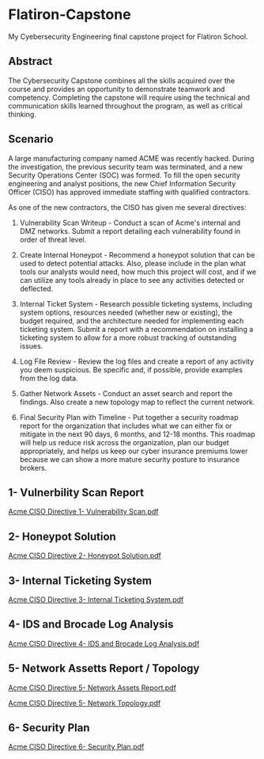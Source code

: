 # Flatiron-Capstone
My Cyebersecurity Engineering final capstone project for Flatiron School.

## Abstract
The Cybersecurity Capstone combines all the skills acquired over the course and provides an opportunity to demonstrate teamwork and competency. Completing the capstone will require using the technical and communication skills learned throughout the program, as well as critical thinking.

## Scenario
A large manufacturing company named ACME was recently hacked. During the investigation, the previous security team was terminated, and a new Security Operations Center (SOC) was formed. To fill the open security engineering and analyst positions, the new Chief Information Security Officer (CISO) has approved immediate staffing with qualified contractors. 

As one of the new contractors, the CISO has given me several directives:

1) Vulnerability Scan Writeup - Conduct a scan of Acme's internal and DMZ networks. Submit a report detailing each vulnerability found in order of threat level.

2) Create Internal Honeypot - Recommend a honeypot solution that can be used to detect potential attacks. Also, please include in the plan what tools our analysts would need, how much this project will cost, and if we can utilize any tools already in place to see any activities detected or deflected.

3) Internal Ticket System - Research possible ticketing systems, including system options, resources needed (whether new or existing), the budget required, and the architecture needed for implementing each ticketing system. Submit a report with a recommendation on installing a ticketing system to allow for a more robust tracking of outstanding issues.

4) Log File Review - Review the log files and create a report of any activity you deem suspicious. Be specific and, if possible, provide examples from the log data.

5) Gather Network Assets - Conduct an asset search and report the findings. Also create a new topology map to reflect the current network.

6) Final Security Plan with Timeline - Put together a security roadmap report for the organization that includes what we can either fix or mitigate in the next 90 days, 6 months, and 12-18 months. This roadmap will help us reduce risk across the organization, plan our budget appropriately, and helps us keep our cyber insurance premiums lower because we can show a more mature security posture to insurance brokers.

## 1- Vulnerbility Scan Report

[Acme CISO Directive 1- Vulnerability Scan.pdf](https://github.com/user-attachments/files/15915827/Acme.CISO.Directive.1-.Vulnerability.Scan.pdf)

## 2- Honeypot Solution

[Acme CISO Directive 2- Honeypot Solution.pdf](https://github.com/user-attachments/files/15916081/Acme.CISO.Directive.2-.Honeypot.Solution.pdf)

## 3- Internal Ticketing System

[Acme CISO Directive 3- Internal Ticketing System.pdf](https://github.com/user-attachments/files/15916096/Acme.CISO.Directive.3-.Internal.Ticketing.System.pdf)

## 4- IDS and Brocade Log Analysis

[Acme CISO Directive 4- IDS and Brocade Log Analysis.pdf](https://github.com/user-attachments/files/15916103/Acme.CISO.Directive.4-.IDS.and.Brocade.Log.Analysis.pdf)

## 5- Network Assetts Report / Topology

[Acme CISO Directive 5- Network Assets Report.pdf](https://github.com/user-attachments/files/15916112/Acme.CISO.Directive.5-.Network.Assets.Report.pdf)

[Acme CISO Directive 5- Network Topology.pdf](https://github.com/user-attachments/files/15916115/Acme.CISO.Directive.5-.Network.Topology.pdf)

## 6- Security Plan

[Acme CISO Directive 6- Security Plan.pdf](https://github.com/user-attachments/files/15916120/Acme.CISO.Directive.6-.Security.Plan.pdf)

